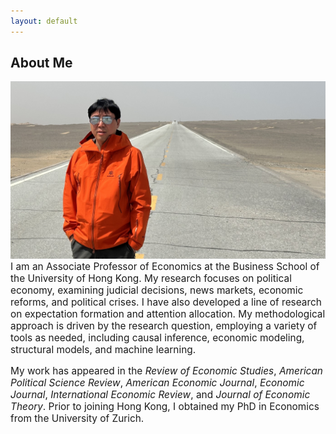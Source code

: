 ```yaml
---
layout: default
---
```


## About Me

<img class="full-width-image" src="/image/hengchen-2025-april.jpg">

<div style="font-size: 1.1em;">
I am an Associate Professor of Economics at the Business School of the University of Hong Kong. My research focuses on political economy, examining judicial decisions, news markets, economic reforms, and political crises. I have also developed a line of research on expectation formation and attention allocation. My methodological approach is driven by the research question, employing a variety of tools as needed, including causal inference, economic modeling, structural models, and machine learning.

My work has appeared in the *Review of Economic Studies*, *American Political Science Review*, *American Economic Journal*, *Economic Journal*, *International Economic Review*, and *Journal of Economic Theory*. Prior to joining Hong Kong, I obtained my PhD in Economics from the University of Zurich.
</div>

